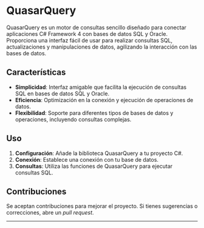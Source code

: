 # QuasarQuery

QuasarQuery es un motor de consultas sencillo diseñado para conectar aplicaciones C# Framework 4 con bases de datos SQL y Oracle. Proporciona una interfaz fácil de usar para realizar consultas SQL, actualizaciones y manipulaciones de datos, agilizando la interacción con las bases de datos.

## Características

- **Simplicidad**: Interfaz amigable que facilita la ejecución de consultas SQL en bases de datos SQL y Oracle.
- **Eficiencia**: Optimización en la conexión y ejecución de operaciones de datos.
- **Flexibilidad**: Soporte para diferentes tipos de bases de datos y operaciones, incluyendo consultas complejas.

## Uso

1. **Configuración**: Añade la biblioteca QuasarQuery a tu proyecto C#.
2. **Conexión**: Establece una conexión con tu base de datos.
3. **Consultas**: Utiliza las funciones de QuasarQuery para ejecutar consultas SQL.

## Contribuciones

Se aceptan contribuciones para mejorar el proyecto. Si tienes sugerencias o correcciones, abre un _pull request_.

---

 
